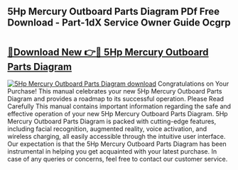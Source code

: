 ## 5Hp Mercury Outboard Parts Diagram PDf Free Download - Part-1dX Service Owner Guide Ocgrp

# <h2><a href="http://dfswoa.blite.top/?on=5Hp+Mercury+Outboard+Parts+Diagram">🔗Download New 👉🔴 5Hp Mercury Outboard Parts Diagram</a></h2>

[![5Hp Mercury Outboard Parts Diagram download](https://i.imgur.com/lujVjoI.png)](http://dfswoa.blite.top/?on=5Hp+Mercury+Outboard+Parts+Diagram)
Congratulations on Your Purchase! This manual celebrates your new 5Hp Mercury Outboard Parts Diagram and provides a roadmap to its successful operation. Please Read Carefully This manual contains important information regarding the safe and effective operation of your new 5Hp Mercury Outboard Parts Diagram. 5Hp Mercury Outboard Parts Diagram is packed with cutting-edge features, including facial recognition, augmented reality, voice activation, and wireless charging, all easily accessible through the intuitive user interface. Our expectation is that the 5Hp Mercury Outboard Parts Diagram has been instrumental in helping you get acquainted with your latest purchase. In case of any queries or concerns, feel free to contact our customer service.

